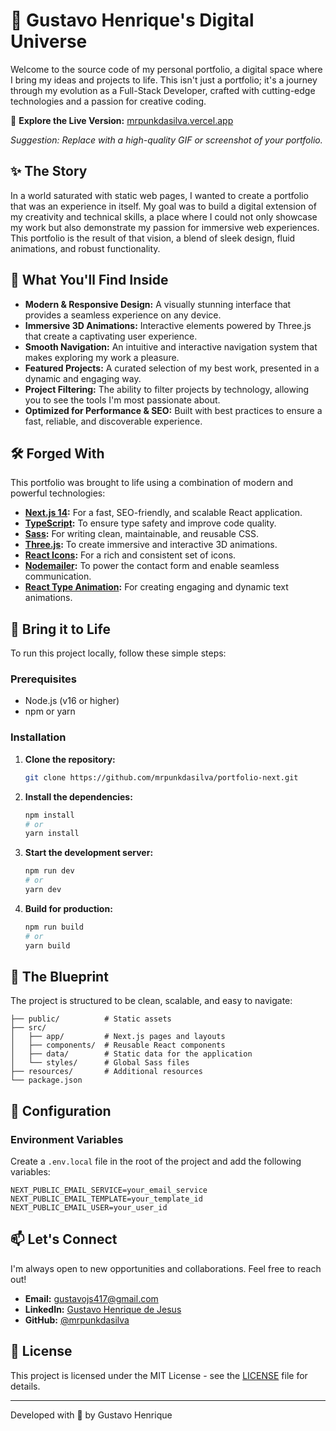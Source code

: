 # 🚀 Gustavo Henrique's Digital Universe

Welcome to the source code of my personal portfolio, a digital space where I bring my ideas and projects to life. This isn't just a portfolio; it's a journey through my evolution as a Full-Stack Developer, crafted with cutting-edge technologies and a passion for creative coding.

🔗 **Explore the Live Version:** [mrpunkdasilva.vercel.app](https://mrpunkdasilva.vercel.app)

*Suggestion: Replace with a high-quality GIF or screenshot of your portfolio.*

## ✨ The Story

In a world saturated with static web pages, I wanted to create a portfolio that was an experience in itself. My goal was to build a digital extension of my creativity and technical skills, a place where I could not only showcase my work but also demonstrate my passion for immersive web experiences. This portfolio is the result of that vision, a blend of sleek design, fluid animations, and robust functionality.

## 🔮 What You'll Find Inside

*   **Modern & Responsive Design:** A visually stunning interface that provides a seamless experience on any device.
*   **Immersive 3D Animations:** Interactive elements powered by Three.js that create a captivating user experience.
*   **Smooth Navigation:** An intuitive and interactive navigation system that makes exploring my work a pleasure.
*   **Featured Projects:** A curated selection of my best work, presented in a dynamic and engaging way.
*   **Project Filtering:** The ability to filter projects by technology, allowing you to see the tools I'm most passionate about.
*   **Optimized for Performance & SEO:** Built with best practices to ensure a fast, reliable, and discoverable experience.

## 🛠️ Forged With

This portfolio was brought to life using a combination of modern and powerful technologies:

*   **[Next.js 14](https://nextjs.org/):** For a fast, SEO-friendly, and scalable React application.
*   **[TypeScript](https://www.typescriptlang.org/):** To ensure type safety and improve code quality.
*   **[Sass](https://sass-lang.com/):** For writing clean, maintainable, and reusable CSS.
*   **[Three.js](https://threejs.org/):** To create immersive and interactive 3D animations.
*   **[React Icons](https://react-icons.github.io/react-icons/):** For a rich and consistent set of icons.
*   **[Nodemailer](https://nodemailer.com/):** To power the contact form and enable seamless communication.
*   **[React Type Animation](https://www.npmjs.com/package/react-type-animation):** For creating engaging and dynamic text animations.

## 🚀 Bring it to Life

To run this project locally, follow these simple steps:

### Prerequisites

*   Node.js (v16 or higher)
*   npm or yarn

### Installation

1.  **Clone the repository:**
    ```bash
    git clone https://github.com/mrpunkdasilva/portfolio-next.git
    ```

2.  **Install the dependencies:**
    ```bash
    npm install
    # or
    yarn install
    ```

3.  **Start the development server:**
    ```bash
    npm run dev
    # or
    yarn dev
    ```

4.  **Build for production:**
    ```bash
    npm run build
    # or
    yarn build
    ```

## 📁 The Blueprint

The project is structured to be clean, scalable, and easy to navigate:

```
├── public/          # Static assets
├── src/
│   ├── app/         # Next.js pages and layouts
│   ├── components/  # Reusable React components
│   ├── data/        # Static data for the application
│   └── styles/      # Global Sass files
├── resources/       # Additional resources
└── package.json
```

## 🔧 Configuration

### Environment Variables

Create a `.env.local` file in the root of the project and add the following variables:

```env
NEXT_PUBLIC_EMAIL_SERVICE=your_email_service
NEXT_PUBLIC_EMAIL_TEMPLATE=your_template_id
NEXT_PUBLIC_EMAIL_USER=your_user_id
```

## 📫 Let's Connect

I'm always open to new opportunities and collaborations. Feel free to reach out!

*   **Email:** [gustavojs417@gmail.com](mailto:gustavojs417@gmail.com)
*   **LinkedIn:** [Gustavo Henrique de Jesus](https://www.linkedin.com/in/gustavo-henrique-de-jesus)
*   **GitHub:** [@mrpunkdasilva](https://github.com/mrpunkdasilva)

## 📄 License

This project is licensed under the MIT License - see the [LICENSE](LICENSE) file for details.

---
Developed with 💜 by Gustavo Henrique
